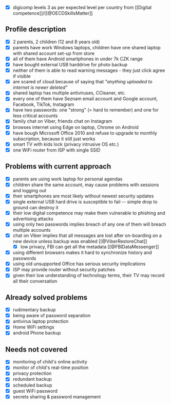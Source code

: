 - [x]  digicomp levels 3 as per expected level per country from [[Digital competence]]/[[@OECDSkillsMatter]]
## Profile description

- [x] 2 parents, 2 children (12 and 8 years old)
- [x] parents have work Windows laptops, children have one shared laptop with shared account set-up from store
- [x] all of them have Android smartphones in under 7k CZK range
- [x] have bought external USB harddrive for photo backup
- [x] neither of them is able to read warning messages - they just click agree if visible
- [x] are scared of cloud because of saying that _"anything uploaded to internet is newer deleted"_
- [x] shared laptop has multiple antiviruses, CCleaner, etc.
- [x] every one of them have Seznam email account and Google account, Facebook, TikTok, Instagram
- [x] have two passwords: one "strong" (= hard to remember) and one for less critical accounts
- [x] family chat on Viber, friends chat on Instagram
- [x] browses internet using Edge on laptop, Chrome on Android
- [x] have bough Microsoft Office 2010 and refuse to upgrade to monthly subscription, because it still just works
- [x] smart TV with kids lock (privacy intrusive OS etc.)
- [x] one WiFi router from ISP with single SSID
## Problems with current approach

- [x] parents are using work laptop for personal agendas
- [x] children share the same account, may cause problems with sessions and logging out
- [x] their smartphones are most likely without newest security updates
- [x] single external USB hard drive is susceptible to fail -- simple drop to ground can destroy it
- [x] their low digital competence may make them vulnerable to phishing and advertising attacks
- [x] using only two passwords implies breach of any one of them will breach multiple accounts
- [x] chat on Viber implies that all messages are lost after on-boarding on a new device unless backup was enabled [[@ViberRestoreChat]]
	- [x] low privacy, FBI can get all the metadata [[@FBIDataMessenger]]
- [x] using different browsers makes it hard to synchronize history and passwords
- [x] using old unsupported Office has serious security implications
- [x] ISP may provide router without security patches
- [x] given their low understanding of technology terms, their TV may record all their conversation
## Already solved problems
- [x] rudimentary backup
- [x] being aware of password separation
- [x] antivirus laptop protection
- [x] Home WiFi settings
- [x] android Phone backup
## Needs not covered
- [x] monitoring of child's online activity
- [x] monitor of child's real-time position
- [x] privacy protection
- [x] redundant backup
- [x] scheduled backup
- [x] guest WiFi password
- [x] secrets sharing & password management